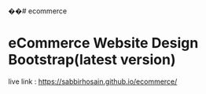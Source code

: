 ��#   e c o m m e r c e 

# eCommerce Website Design Bootstrap(latest version)
live link : https://sabbirhosain.github.io/ecommerce/
 
